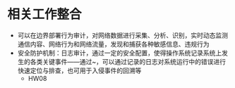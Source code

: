 # 相关工作整合

- 可以在边界部署行为审计，对网络数据进行采集、分析、识别，实时动态监测通信内容、网络行为和网络流量，发现和捕获各种敏感信息、违规行为
- 安全防护机制：日志审计，通过一定的安全配置，使得操作系统记录系统上发生的各类关键事件——通过~，可以通过记录的日志对系统运行中的错误进行快速定位与排查，也可用于入侵事件的回溯等
    - HW08

